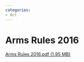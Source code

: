 ```yaml
---
categories:
- Act
---
```

# Arms Rules 2016

[Arms Rules 2016.pdf (1.95 MB)](../files/d4665500-8415-447c-98c6-2b927808925d.pdf)